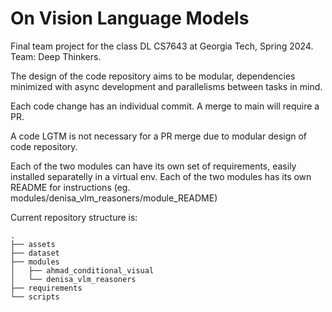 # On Vision Language Models
Final team project for the class DL CS7643 at Georgia Tech, Spring 2024. Team: Deep Thinkers.

The design of the code repository aims to be modular, dependencies minimized with async development and parallelisms between tasks in mind.

Each code change has an individual commit. A merge to main will require a PR.

A code LGTM is not necessary for a PR merge due to modular design of code repository.

Each of the two modules can have its own set of requirements, easily installed separatelly in a virtual env. 
Each of the two modules has its own README for instructions (eg. modules/denisa_vlm_reasoners/module_README)

Current repository structure is:

```
.
├── assets
├── dataset
├── modules
│   ├── ahmad_conditional_visual
│   └── denisa_vlm_reasoners
├── requirements
└── scripts

```
